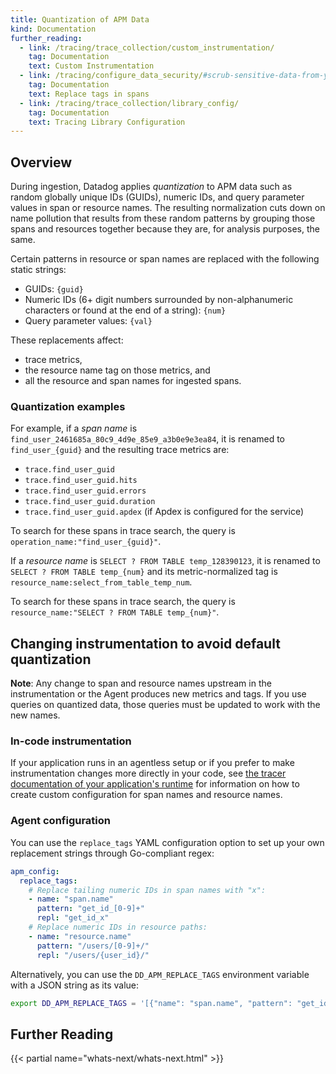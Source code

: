 ```yaml
---
title: Quantization of APM Data
kind: Documentation
further_reading:
  - link: /tracing/trace_collection/custom_instrumentation/
    tag: Documentation
    text: Custom Instrumentation
  - link: /tracing/configure_data_security/#scrub-sensitive-data-from-your-spans
    tag: Documentation
    text: Replace tags in spans
  - link: /tracing/trace_collection/library_config/
    tag: Documentation
    text: Tracing Library Configuration
---
```


## Overview

During ingestion, Datadog applies _quantization_ to APM data such as random globally unique IDs (GUIDs), numeric IDs, and query parameter values in span or resource names. The resulting normalization cuts down on name pollution that results from these random patterns by grouping those spans and resources together because they are, for analysis purposes, the same.

Certain patterns in resource or span names are replaced with the following static strings:
- GUIDs: `{guid}`
- Numeric IDs (6+ digit numbers surrounded by non-alphanumeric characters or found at the end of a string): `{num}`
- Query parameter values: `{val}`

These replacements affect:
- trace metrics,
- the resource name tag on those metrics, and
- all the resource and span names for ingested spans.

### Quantization examples

For example, if a _span name_ is `find_user_2461685a_80c9_4d9e_85e9_a3b0e9e3ea84`, it is renamed to `find_user_{guid}` and the resulting trace metrics are:
- `trace.find_user_guid`
- `trace.find_user_guid.hits`
- `trace.find_user_guid.errors`
- `trace.find_user_guid.duration`
- `trace.find_user_guid.apdex` (if Apdex is configured for the service)

To search for these spans in trace search, the query is `operation_name:"find_user_{guid}"`.

If a _resource name_ is `SELECT ? FROM TABLE temp_128390123`, it is renamed to `SELECT ? FROM TABLE temp_{num}` and its metric-normalized tag is `resource_name:select_from_table_temp_num`.

To search for these spans in trace search, the query is `resource_name:"SELECT ? FROM TABLE temp_{num}"`.

## Changing instrumentation to avoid default quantization

**Note**: Any change to span and resource names upstream in the instrumentation or the Agent produces new metrics and tags. If you use queries on quantized data, those queries must be updated to work with the new names.

### In-code instrumentation

If your application runs in an agentless setup or if you prefer to make instrumentation changes more directly in your code, see [the tracer documentation of your application's runtime][1] for information on how to create custom configuration for span names and resource names.

### Agent configuration

You can use the `replace_tags` YAML configuration option to set up your own replacement strings through Go-compliant regex:

```yaml
apm_config:
  replace_tags:
    # Replace tailing numeric IDs in span names with "x":
    - name: "span.name"
      pattern: "get_id_[0-9]+"
      repl: "get_id_x"
    # Replace numeric IDs in resource paths:
    - name: "resource.name"
      pattern: "/users/[0-9]+/"
      repl: "/users/{user_id}/"
```

Alternatively, you can use the `DD_APM_REPLACE_TAGS` environment variable with a JSON string as its value:

```bash
export DD_APM_REPLACE_TAGS = '[{"name": "span.name", "pattern": "get_id_[0-9]+", "repl": "get_id_x"}, {...}, …]'
```

## Further Reading

{{< partial name="whats-next/whats-next.html" >}}

[1]: /tracing/trace_collection/custom_instrumentation/

